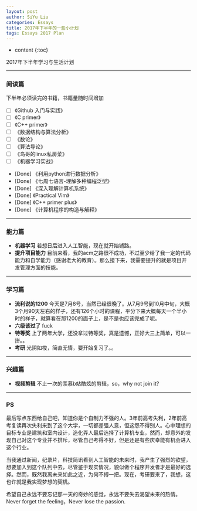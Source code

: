 ```yaml
---
layout: post
author: SiYu Liu
categories: Essays
title: 2017年下半年的一些小计划
tags: Essays 2017 Plan
---
```



* content
{:toc}
 
2017年下半年学习与生活计划





---
### 阅读篇  
下半年必须读完的书籍，书籍量随时间增加


- [ ]  《Github 入门与实践》
- [ ]  《C primer》
- [ ]  《C++ primer》
- [ ]  《数据结构与算法分析》
- [ ]  《数论》
- [ ]  《算法导论》 
- [ ]  《鸟哥的linux私房菜》
- [ ]  《机器学习实战》 
- [Done]  《利用python进行数据分析》
- [Done]  《七周七语言-理解多种编程泛型》
- [Done]  《深入理解计算机系统》
- [Done]  《Practical Vim》
- [Done]  《C++ primer plus》
- [Done]  《计算机程序的构造与解释》







---  
### 能力篇
* **机器学习** 若想日后进入人工智能，现在就开始铺路。
* **提升项目能力** 目前来看，我的acm之路很不成功，不过至少给了我一定的代码能力和自学能力（感谢老大的教育）。那么接下来，我需要提升的就是项目开发管理方面的技能。

---
### 学习篇
* **流利说的1200** 今天是7月8号，当然已经很晚了。从7月9号到10月中旬，大概3个月90天左右的样子，还有126个小时的课程，平分下来大概每天一个半小时的样子，就算看在那1200的面子上，是不是也应该完成了呢。
* **六级该过了** fuck
* **特等奖** 上了两年大学，还没拿过特等奖，真是遗憾，正好大三上简单，可以一拼。。
* **考研** 光阴如梭，简直无情，要开始复习了。。  

---
### 兴趣篇

* **视频剪辑** 不止一次的羡慕b站酷炫的剪辑，so，why not join it?

---

### PS
 最后写点东西给自己吧，知道你是个自制力不强的人。3年前高考失利，2年前高考复读再次失利来到了这个大学，一切都差强人意，但这怨不得别人。心中理想的目标专业是建筑和室内设计，造化弄人最后选择了计算机专业，然而，却意外的发现自己对这个专业并不排斥，尽管自己考得不好，但是还是有些庆幸能有机会进入这个行业。

当我通过新闻，纪录片，科技简讯看到人工智能的未来时，我产生了强烈的欲望，想要加入到这个队列中去，尽管鉴于现实情况，貌似做个程序开发者才是最好的选择。然而，既然我离未来如此之近，为何不搏一把。现在，考研要来了，我想，这也许就是我实现梦想的契机。

希望自己永远不要忘记那一天的奇妙的感觉，永远不要失去渴望未来的热情。
Never forget the feeling，Never lose the passion.